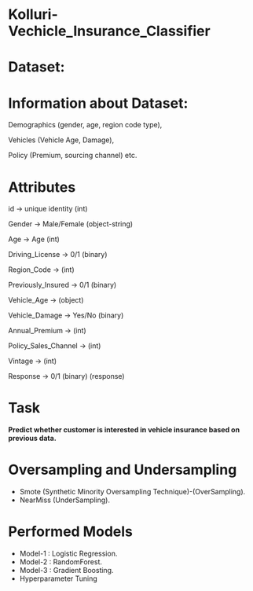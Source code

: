 # Kolluri-Vechicle_Insurance_Classifier

# Dataset: 

Information about Dataset:
=========================

Demographics (gender, age, region code type),

Vehicles (Vehicle Age, Damage),

Policy (Premium, sourcing channel) etc.


Attributes
===========

id -> unique identity (int)             

Gender ->  Male/Female (object-string) 

Age ->  Age (int)

Driving_License -> 0/1 (binary)         

Region_Code -> (int)

Previously_Insured -> 0/1 (binary)     

Vehicle_Age -> (object)

Vehicle_Damage -> Yes/No (binary) 

Annual_Premium -> (int)

Policy_Sales_Channel  -> (int) 

Vintage -> (int)

Response -> 0/1 (binary) (response)        


Task
====
**Predict whether customer is interested in vehicle insurance based on previous data.**

Oversampling and Undersampling 
==============================
* Smote (Synthetic Minority Oversampling Technique)-(OverSampling).
* NearMiss (UnderSampling).

Performed Models
================
* Model-1 : Logistic Regression.
* Model-2 : RandomForest.
* Model-3 : Gradient Boosting.
* Hyperparameter Tuning 

